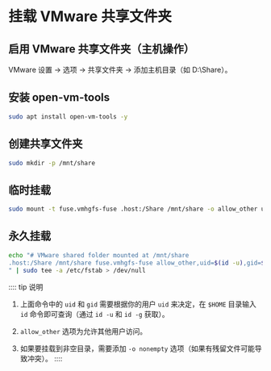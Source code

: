 # 挂载 VMware 共享文件夹

## ​启用 VMware 共享文件夹（主机操作）​​

VMware 设置 → ​​选项 → 共享文件夹 → 添加主机目录​​（如 D:\Share）。

## 安装 open-vm-tools

```bash
sudo apt install open-vm-tools -y
```

## 创建共享文件夹

```bash
sudo mkdir -p /mnt/share
```

## 临时挂载

```bash
sudo mount -t fuse.vmhgfs-fuse .host:/Share /mnt/share -o allow_other uid=$(id -u) -o gid=$(id -g) -o umask=022
```

## 永久挂载

```bash
echo "# VMware shared folder mounted at /mnt/share
.host:/Share /mnt/share fuse.vmhgfs-fuse allow_other,uid=$(id -u),gid=$(id -g),umask=022 0 0
" | sudo tee -a /etc/fstab > /dev/null
```

:::: tip 说明

1. 上面命令中的 `uid` 和 `gid` 需要根据你的用户 `uid` 来决定，在 `$HOME` 目录输入 `id` 命令即可查询（通过 `id -u` 和 `id -g` 获取）。

2. `allow_other` 选项为允许其他用户访问。

3. 如果要挂载到非空目录，需要添加 `-o nonempty` 选项（如果有残留文件可能导致冲突）。
::::
